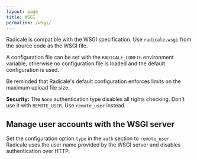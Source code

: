 ```yaml
---
layout: page
title: WSGI
permalink: /wsgi/
---
```


Radicale is compatible with the WSGI specification. Use `radicale.wsgi` from
the source code as the WSGI file.

A configuration file can be set with the `RADICALE_CONFIG` environment variable,
otherwise no configuration file is loaded and the default configuration is used.

Be reminded that Radicale's default configuration enforces limits on the
maximum upload file size.

**Security:** The `None` authentication type disables all rights checking.
Don't use it with `REMOTE_USER`. Use `remote_user` instead.

## Manage user accounts with the WSGI server
Set the configuration option `type` in the `auth` section to `remote_user`.
Radicale uses the user name provided by the WSGI server and disables
authentication over HTTP.

